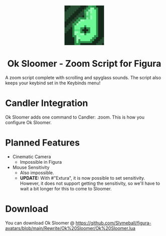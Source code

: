 <p align="center"><img src="https://github.com/Slymeball/figura-avatars/blob/main/Icons/sloomer%20icon.png?raw=true" width=25%></p>
<h1 align="center">Ok Sloomer - Zoom Script for Figura</h1>

A zoom script complete with scrolling and spyglass sounds. The script also keeps your keybind set in the Keybinds menu!
# Candler Integration
Ok Sloomer adds one command to Candler: .zoom. This is how you configure Ok Sloomer.
# Planned Features
- Cinematic Camera
  - Impossible in Figura
- Mouse Sensitivity
  - Also impossible.
  - **UPDATE:** With #"Extura", it is now possible to set sensitivity. However, it does not support getting the sensitivity, so we'll have to wait a bit longer for this to come to Sloomer.
# Download
You can download Ok Sloomer @ <https://github.com/Slymeball/figura-avatars/blob/main/Rewrite/Ok%20Sloomer/Ok%20Sloomer.lua>
